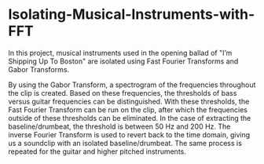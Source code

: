 # Isolating-Musical-Instruments-with-FFT
In this project, musical instruments used in the opening ballad of "I’m Shipping Up To Boston" are isolated using Fast Fourier Transforms and Gabor Transforms.

By using the Gabor Transform, a spectrogram of the frequencies throughout the clip is created. Based on these frequencies, the thresholds of bass versus guitar frequencies can be distinguished. With these thresholds, the Fast Fourier Transform can be run on the clip, after which the frequencies outside of these thresholds can be eliminated. In the case of extracting the baseline/drumbeat, the threshold is between 50 Hz and 200 Hz. The inverse Fourier Transform is used to revert back to the time domain, giving us a soundclip with an isolated baseline/drumbeat. The same process is repeated for the guitar and higher pitched instruments.
